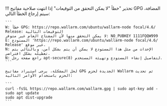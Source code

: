 !!! تحذير "خطأ "لا يمكن التحقق من التوقيعات"
    إذا انتهت صلاحية مفاتيح GPG المضافة، سيتم إرجاع الخطأ التالي:

    ```
    W: خطأ GPG: https://repo.wallarm.com/ubuntu/wallarm-node focal/4.6/ Release: التوقيعات التالية 
    لا يمكن التحقق منها لأن المفتاح العام غير متوفر: NO_PUBKEY 1111FQQW999
    E: المستودع 'https://repo.wallarm.com/ubuntu/wallarm-node focal/4.6/ Release' غير موقع.
    N: الإحداث من مثل هذا المستودع لا يمكن أن يتم بشكل آمن، وبالتالي يتم تعطيله بشكل افتراضي.
    N: راجع صفحة رجل apt-secure(8) لتفاصيل إنشاء المستودع وتهيئة المستخدم.
    ```

    لحل المشكلة، يرجى استيراد مفاتيح GPG الجديدة لحزم Wallarm ثم تحديث الحزم باستخدام الأوامر التالية:

    ```
    curl -fsSL https://repo.wallarm.com/wallarm.gpg | sudo apt-key add -
    sudo apt update
    sudo apt dist-upgrade
    ```